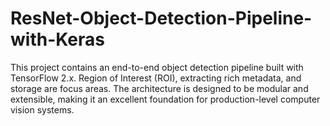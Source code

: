 # ResNet-Object-Detection-Pipeline-with-Keras
This project contains an end-to-end object detection pipeline built with TensorFlow 2.x. Region of Interest (ROI), extracting rich metadata, and storage are focus areas. The architecture is designed to be modular and extensible, making it an excellent foundation for production-level computer vision systems.
